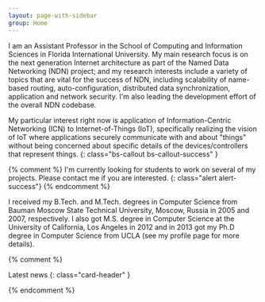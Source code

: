 ```yaml
---
layout: page-with-sidebar
group: Home
---
```


I am an Assistant Professor in the School of Computing and Information Sciences in Florida International University.  My main research focus is on the next generation Internet architecture as part of the Named Data Networking (NDN) project; and my research interests include a variety of topics that are vital for the success of NDN, including scalability of name-based routing, auto-configuration, distributed data synchronization, application and network security. I'm also leading the development effort of the overall NDN codebase.

My particular interest right now is application of Information-Centric Networking (ICN) to Internet-of-Things (IoT), specifically realizing the vision of IoT where applications securely communicate with and about "things" without being concerned about specific details of the devices/controllers that represent things.
{: class="bs-callout bs-callout-success" }

{% comment %}
I'm currently looking for students to work on several of my projects. Please contact me if you are interested.
{: class="alert alert-success"}
{% endcomment %}

I received my B.Tech. and M.Tech. degrees in Computer Science from Bauman Moscow State Technical University, Moscow, Russia in 2005 and 2007, respectively. I also got M.S. degree in Computer Science at the University of California, Los Angeles in 2012 and in 2013 got my Ph.D degree in Computer Science from UCLA (see my profile page for more details).

{% comment %}
<div class="card" markdown="1">

Latest news
{: class="card-header" }

<div class="card-body">
</div>

</div>
{% endcomment %}
